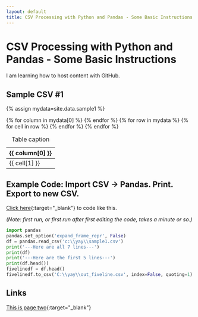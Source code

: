 ```yaml
---
layout: default
title: CSV Processing with Python and Pandas - Some Basic Instructions
---
```


# CSV Processing with Python and Pandas - Some Basic Instructions

I am learning how to host content with GitHub.

## Sample CSV #1

{% assign mydata=site.data.sample1 %}

<table>
    <caption>Table caption</caption>
    <thead>
    {% for column in mydata[0] %}
        <th>{{ column[0] }}</th>
    {% endfor %}
    </thead>
    <tbody>
    {% for row in mydata %}
        <tr>
        {% for cell in row %}
            <td>{{ cell[1] }}</td>
        {% endfor %}
        </tr>
    {% endfor %}
    </tbody>
</table>

## Example Code:  Import CSV -> Pandas.  Print.  Export to new CSV.

[Click here](https://repl.it/@rplrpl/Python-for-Salesforce-Administrators-0002-Reading-In-A-C){:target="_blank"} to code like this.

_(Note:  first run, or first run after first editing the code, takes a minute or so.)_

```python
import pandas
pandas.set_option('expand_frame_repr', False)
df = pandas.read_csv('c:\\yay\\sample1.csv')
print('---Here are all 7 lines---')
print(df)
print('---Here are the first 5 lines---')
print(df.head())
fivelinedf = df.head()
fivelinedf.to_csv('C:\\yay\\out_fiveline.csv', index=False, quoting=1)
```

## Links

[This is page two](pagetwo){:target="_blank"}
